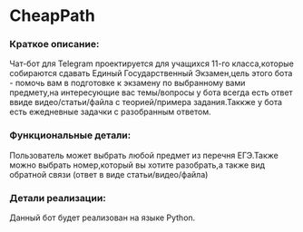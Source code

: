 # CheapPath

### Краткое описание:

Чат-бот для Telegram проектируется для учащихся 11-го класса,которые собираются сдавать Единый Государственный Экзамен,цель этого бота - помочь вам в подготовке к экзамену по выбранному вами предмету,на интересующие вас темы/вопросы у бота всегда есть ответ ввиде видео/статьи/файла с теорией/примера задания.Таккже у бота есть ежедневные задачки с разобранным ответом.

### Функциональные детали:

Пользователь может выбрать любой предмет из перечня ЕГЭ.Также можно выбрать номер,который вы хотите разобрать,а также вид обратной связи (ответ в виде статьи/видео/файла)

### Детали реализации:

Данный бот будет реализован на языке Python.
